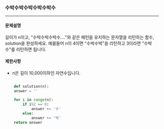 ### 수박수박수박수박수박수 ###

<hr>

#### 문제설명 ####

길이가 n이고, "수박수박수박수...."와 같은 패턴을 유지하는 문자열을 리턴하는 함수, solution을 완성하세요. 예를들어 n이 4이면 "수박수박"을 리턴하고 3이라면 "수박수"를 리턴하면 됩니다.

#### 제한사항 ####
* n은 길이 10,000이하인 자연수입니다.


```py

    def solution(n):
    answer = ''
    
    for i in range(n):
        if i%2 == 0:
            answer += '수'
        else:
            answer += '박'
    return answer

```